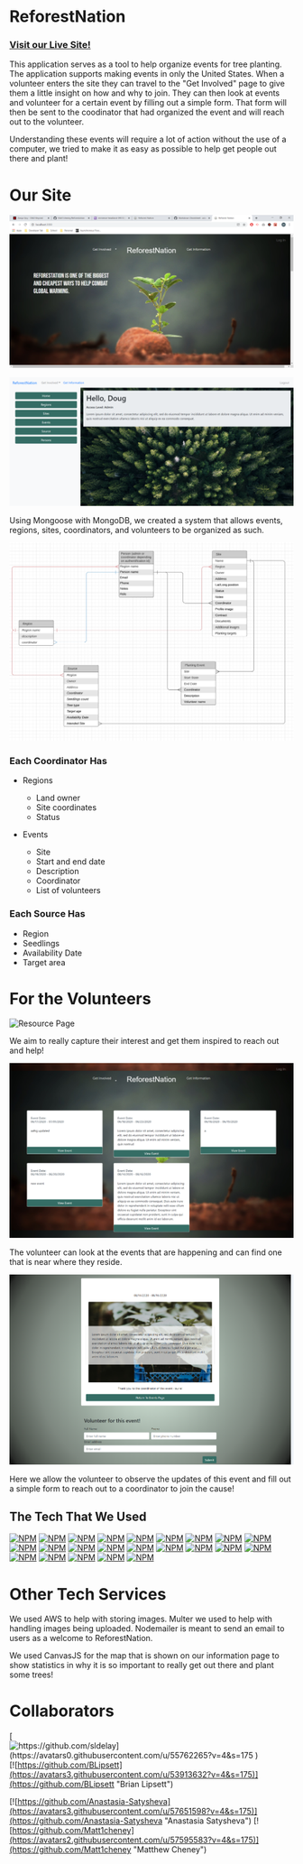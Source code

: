 # ReforestNation
### [Visit our Live Site!](https://immense-headland-09512.herokuapp.com/ "ReforestNation")

  This application serves as a tool to help organize events for tree planting. The application supports making events in only the United States. When a volunteer enters the site they can travel to the "Get Involved" page to give them a little insight on how and why to join. They can then look at events and volunteer for a certain event by filling out a simple form. That form will then be sent to the coodinator that had organized the event and will reach out to the volunteer. 
  
  Understanding these events will require a lot of action without the use of a computer, we tried to make it as easy as possible to help get people out there and plant!



# Our Site
![Home Page](README_photos/home_page.png "Home Page")


![Dashboard](README_photos/Dashboard_home.png "Dashboard")

Using Mongoose with MongoDB, we created a system that allows events, regions, sites, coordinators, and volunteers to be organized as such.

![](README_photos/Database_Map.png "Database")


### Each Coordinator Has 
- Regions
    * Land owner
    * Site coordinates
    * Status

- Events
  * Site
  * Start and end date
  * Description
  * Coordinator
  * List of volunteers

### Each Source Has
- Region
- Seedlings
- Availability Date
- Target area


# For the Volunteers
![](README_photos/Vision_page.png "Resource Page")

We aim to really capture their interest and get them inspired to reach out and help!

![](README_photos/event_volunteer.png "Event volunteer")

The volunteer can look at the events that are happening and can find one that is near where they reside.

![](README_photos/volunteer_this_event.png "Event")

Here we allow the volunteer to observe the updates of this event and fill out a simple form to reach out to a coordinator to join the cause!

## The Tech That We Used
 
 [![NPM](https://nodei.co/npm/eslint.png?mini=true)](https://nodei.co/npm/eslint/)
 [![NPM](https://nodei.co/npm/pre-commit.png?mini=true)](https://nodei.co/npm/pre-commit/)
 [![NPM](https://nodei.co/npm/axios.png?mini=true)](https://nodei.co/npm/axios/)
 [![NPM](https://nodei.co/npm/bootstrap.png?mini=true)](https://nodei.co/npm/bootstrap/)
 [![NPM](https://nodei.co/npm/concurrently.png?mini=true)](https://nodei.co/npm/concurrently/)
 [![NPM](https://nodei.co/npm/dotenv.png?mini=true)](https://nodei.co/npm/dotenv/)
 [![NPM](https://nodei.co/npm/express.png?mini=true)](https://nodei.co/npm/express)
 [![NPM](https://nodei.co/npm/if-env.png?mini=true)](https://nodei.co/npm/if-env/)
 [![NPM](https://nodei.co/npm/lodash.debounce.png?mini=true)](https://nodei.co/npm/lodash.debounce/)
 [![NPM](https://nodei.co/npm/moment.png?mini=true)](https://nodei.co/npm/moment/)
 [![NPM](https://nodei.co/npm/mongoose.png?mini=true)](https://nodei.co/npm/mongoose/)
 [![NPM](https://nodei.co/npm/multer.png?mini=true)](https://nodei.co/npm/multer/)
 [![NPM](https://nodei.co/npm/nodemailer.png?mini=true)](https://nodei.co/npm/nodemailer/)
 [![NPM](https://nodei.co/npm/nodemon.png?mini=true)](https://nodei.co/npm/nodemon)
 [![NPM](https://nodei.co/npm/react-datepicker.png?mini=true)](https://nodei.co/npm/react-datepicker/)
 [![NPM](https://nodei.co/npm/react-select.png?mini=true)](https://nodei.co/npm/react-select/)
 [![NPM](https://nodei.co/npm/firebase.png?mini=true)](https://nodei.co/npm/firebase/)
 [![NPM](https://nodei.co/npm/react.png?mini=true)](https://nodei.co/npm/react/)
 [![NPM](https://nodei.co/npm/react-bootstrap.png?mini=true)](https://nodei.co/npm/react-bootstrap/)
 [![NPM](https://nodei.co/npm/react-dom.png?mini=true)](https://nodei.co/npm/react-dom/)
 [![NPM](https://nodei.co/npm/react-router.png?mini=true)](https://nodei.co/npm/react-router/)
 [![NPM](https://nodei.co/npm/react-router-dom.png?mini=true)](https://nodei.co/npm/react-router-dom/)
 [![NPM](https://nodei.co/npm/react-scripts.png?mini=true)](https://nodei.co/npm/react-scripts/)

 # Other Tech Services

  We used AWS to help with storing images. Multer we used to help with handling images being uploaded. Nodemailer is meant to send an email to users as a welcome to ReforestNation.

  We used CanvasJS for the map that is shown on our information page to show statistics in why it is so important to really get out there and plant some trees!

  # Collaborators

  [![https://github.com/sldelay](https://avatars0.githubusercontent.com/u/55762265?v=4&s=175 )](https://github.com/sldelay "Sam Delay")
  [![https://github.com/BLipsett](https://avatars3.githubusercontent.com/u/53913632?v=4&s=175)](https://github.com/BLipsett "Brian Lipsett")

  [![https://github.com/Anastasia-Satysheva](https://avatars3.githubusercontent.com/u/57651598?v=4&s=175)](https://github.com/Anastasia-Satysheva "Anastasia Satysheva")
  [![https://github.com/Matt1cheney](https://avatars2.githubusercontent.com/u/57595583?v=4&s=175)](https://github.com/Matt1cheney "Matthew Cheney")